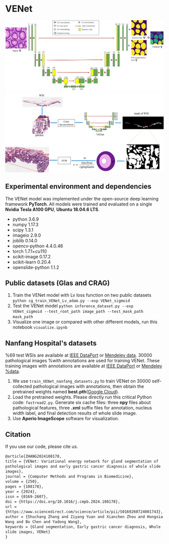 # VENet
![VENet](https://github.com/zsc15/VENet/blob/main/figures/VENet.jpg)
![Early Gastric Cancer Diagnosis](https://github.com/zsc15/VENet/blob/main/figures/VENet_SVM_DL2.png)
## Experimental environment and dependencies
The VENet model was implemented under the open-source deep learning framework **PyTorch**. All models were trained and evaluated on a single **Nvidia Tesla A100 GPU**, **Ubuntu 18.04.6 LTS**.
- python 3.6.9
- numpy                     1.17.3
- scipy                     1.3.1
- imageio                   2.9.0
- joblib                    0.14.0
- opencv-python             4.4.0.46
- torch                     1.7.1+cu110
- scikit-image              0.17.2
- scikit-learn              0.20.4
- openslide-python          1.1.2
## Public datasets (Glas and CRAG)
1. Train the VENet model with Lv loss function on two public datasets
`python cg_train_VENet_Lv_adam.py --exp VENet_sigmoid`
2. Test the VENet  model
`python inference_dataset.py --exp VENet_sigmoid --test_root_path image_path --test_mask_path mask_path`
3. Visualize one image or compared with other different models, run this notebook `visualize.ipynb`
## Nanfang Hospital's datasets
%69 test WSIs are available at  [IEEE DataPort](https://dx.doi.org/10.21227/ngxk-6952) or [Mendeley data](http://dx.doi.org/10.17632/y8gk8dmf7y.1). 30000 pathological images %with annotations are used for training VENet. These training images with annotations are available at [IEEE DataPort](https://dx.doi.org/10.21227/rkqj-zd61) or [Mendeley %data](http://dx.doi.org/10.17632/mnjxs334pv.1).
1. We use `train_VENet_nanfang_datasets.py` to train VENet on 30000 self-collected pathological images with annotations, then obtain the pretrained weights named **best.pth**([Google Cloud](https://drive.google.com/file/d/178SvJQb6BiV8_x6FrD6qHi66_16xI0pA/view?usp=share_link)).
2. Load the pretrained weights. Please directly run this critical Python code: `fastread2.py`. Generate six cache files: three **npy** files about pathological features, three **.xml**  suffix files for annotation, nucleus width label, and final detection results of whole slide image.
3. Use **Aperio ImageScope** software for visualization.
## Citation
If you use our code, please cite us.
```
@article{ZHANG2024108178,
title = {VENet: Variational energy network for gland segmentation of pathological images and early gastric cancer diagnosis of whole slide images},
journal = {Computer Methods and Programs in Biomedicine},
volume = {250},
pages = {108178},
year = {2024},
issn = {0169-2607},
doi = {https://doi.org/10.1016/j.cmpb.2024.108178},
url = {https://www.sciencedirect.com/science/article/pii/S0169260724001743},
author = {Shuchang Zhang and Ziyang Yuan and Xianchen Zhou and Hongxia Wang and Bo Chen and Yadong Wang},
keywords = {Gland segmentation, Early gastric cancer diagnosis, Whole slide images, VENet}
}

```

